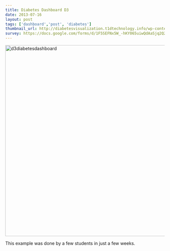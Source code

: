 ```yaml
---
title: Diabetes Dashboard D3
date: 2013-07-16
layout: post
tags: ['dashboard','post', 'diabetes']
thumbnail_url: http://diabetesvisualization.t1dtechnology.info/wp-content/uploads/2013/07/d3diabetesdashboard-314x224.png
survey: https://docs.google.com/forms/d/1F5SEFNx5W_-hKY065uiwQdAaSjq2Q259NdmKNhXiwcI/viewform#_
---
```


<a href="http://diabetesvisualization.t1dtechnology.info/wp-content/uploads/2013/07/d3diabetesdashboard.png"><img src="http://diabetesvisualization.t1dtechnology.info/wp-content/uploads/2013/07/d3diabetesdashboard.png" alt="d3diabetesdashboard" width="1011" height="604" class="alignnone size-full wp-image-102" scale="0"></a>

This example was done by a few students in just a few weeks.
